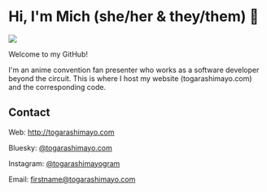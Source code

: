 # Hi, I'm Mich (she/her & they/them) 👋

![](https://c.tenor.com/UY8XkRHVpMEAAAAC/gawr-gura.gif)

Welcome to my GitHub! 

I'm an anime convention fan presenter who works as a software developer beyond the circuit. This is where I host my website (togarashimayo.com) and the corresponding code. 

## Contact

Web: http://togarashimayo.com

Bluesky: [@togarashimayo.com](https://bsky.app/profile/togarashimayo.com)

Instagram: [@togarashimayogram](http://instagram.com/togarashimayogram)

Email: firstname@togarashimayo.com
